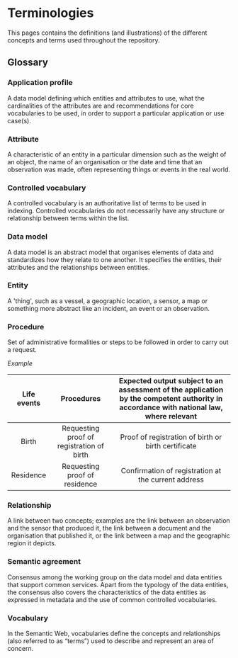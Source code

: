 # Terminologies

This pages contains the definitions (and illustrations) of the different concepts and terms used throughout the repository. 

## Glossary

### Application profile

A data model defining which entities and attributes to use, what the cardinalities of the attributes are and recommendations for core vocabularies to be used, in order to support a particular application or use case(s).

### Attribute

A characteristic of an entity in a particular dimension such as the weight of an object, the name of an organisation or the date and time that an observation was made, often representing things or events in the real world.

### Controlled vocabulary
A controlled vocabulary is an authoritative list of terms to be used in indexing. Controlled vocabularies do not necessarily have any structure or relationship between terms within the list.


### Data model

A data model is an abstract model that organises elements of data and standardizes how they relate to one another. It specifies the entities, their attributes and the relationships between entities.

### Entity

A 'thing', such as a vessel, a geographic location, a sensor, a map or something more abstract like an incident, an event or an observation.

### Procedure
Set of administrative formalities or steps to be followed in order to carry out a request.

*Example*

| Life events |                 Procedures                | Expected output subject to an assessment of the application by the competent authority in accordance with national law, where relevant |
|:-----------:|:-----------------------------------------:|:--------------------------------------------------------------------------------------------------------------------------------------:|
| Birth       | Requesting proof of registration of birth | Proof of registration of birth or birth certificate                                                                                    |
| Residence   | Requesting proof of residence             | Confirmation of registration at the current address                                                                                    |


### Relationship

A link between two concepts; examples are the link between an observation and the sensor that produced it, the link between a document and the organisation that published it, or the link between a map and the geographic region it depicts.

### Semantic agreement

Consensus among the working group on the data model and data entities that support common services. Apart from the typology of the data entities, the consensus also covers the characteristics of the data entities as expressed in metadata and the use of common controlled vocabularies.

### Vocabulary 

In the Semantic Web, vocabularies define the concepts and relationships (also referred to as “terms”) used to describe and represent an area of concern.


